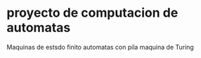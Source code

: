 # proyecto de computacion de automatas
Maquinas de estsdo finito
automatas con pila
maquina de Turing
